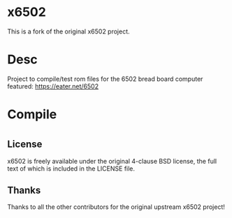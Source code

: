 # x6502
This is a fork of the original x6502 project.

# Desc

Project to compile/test rom files for the 6502 bread board computer featured: https://eater.net/6502

# Compile

# 


## License
x6502 is freely available under the original 4-clause BSD license, the full text of which is included in the LICENSE file.

## Thanks
Thanks to all the other contributors for the original upstream x6502 project! 
